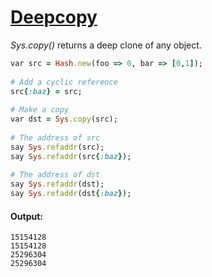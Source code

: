 [1]: http://rosettacode.org/wiki/Deepcopy

# [Deepcopy][1]

_Sys.copy()_ returns a deep clone of any object.

```ruby
var src = Hash.new(foo => 0, bar => [0,1]);
 
# Add a cyclic reference
src{:baz} = src;
 
# Make a copy
var dst = Sys.copy(src);
 
# The address of src
say Sys.refaddr(src);
say Sys.refaddr(src{:baz});
 
# The address of dst
say Sys.refaddr(dst);
say Sys.refaddr(dst{:baz});
```

#### Output:
```
15154128
15154128
25296304
25296304
```